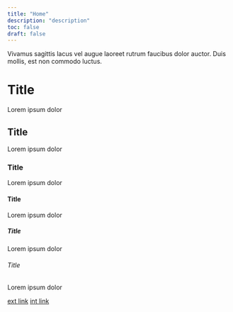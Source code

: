 ```yaml
---
title: "Home"
description: "description"
toc: false
draft: false
---
```


<p class="lead">
  Vivamus sagittis lacus vel augue laoreet rutrum faucibus dolor auctor. Duis mollis, est non commodo luctus.
</p>

# Title
Lorem ipsum dolor

## Title
Lorem ipsum dolor

### Title
Lorem ipsum dolor

#### Title
Lorem ipsum dolor

##### Title
Lorem ipsum dolor

###### Title
Lorem ipsum dolor

[ext link](https://google.com)
[int link](about)
